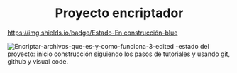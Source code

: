 <h1 align="center">Proyecto encriptador</h1>

[https://img.shields.io/badge/Estado-En construcción-blue](https://img.shields.io/badge/Estado-En%20construcci%C3%B3n-red
)

![Encriptar-archivos-que-es-y-como-funciona-3-edited](https://github.com/Danacomatoro/encriptador/assets/137968105/2a505cd9-4e2f-4369-9e91-0b80790b11ed)
-estado del proyecto: inicio construcción siguiendo los pasos de tutoriales y usando git, github y visual code.

